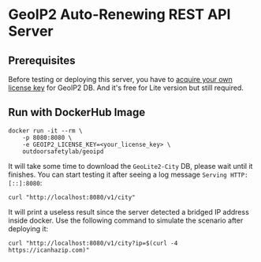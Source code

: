 # GeoIP2 Auto-Renewing REST API Server

## Prerequisites

Before testing or deploying this server, you have to [acquire your own license key](https://support.maxmind.com/account-faq/license-keys/how-do-i-generate-a-license-key/) for GeoIP2 DB. And it's free for Lite version but still required.

## Run with DockerHub Image

```shell
docker run -it --rm \
    -p 8080:8080 \
    -e GEOIP2_LICENSE_KEY=<your_license_key> \
    outdoorsafetylab/geoipd
```

It will take some time to download the `GeoLite2-City` DB, please wait until it finishes. You can start testing it after seeing a log message `Serving HTTP: [::]:8080`:

```shell
curl "http://localhost:8080/v1/city"
```

It will print a useless result since the server detected a bridged IP address inside docker. Use the following command to simulate the scenario after deploying it:

```shell
curl "http://localhost:8080/v1/city?ip=$(curl -4 https://icanhazip.com)"
```
